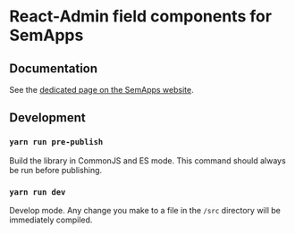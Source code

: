 # React-Admin field components for SemApps

## Documentation

See the [dedicated page on the SemApps website](https://semapps.org/docs/frontend/field-components).

## Development

### `yarn run pre-publish`

Build the library in CommonJS and ES mode.
This command should always be run before publishing.

### `yarn run dev`

Develop mode. Any change you make to a file in the `/src` directory will be immediately compiled.
